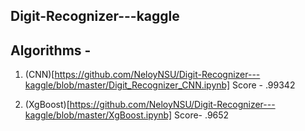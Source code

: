 ## Digit-Recognizer---kaggle

## Algorithms - 
1. (CNN)[https://github.com/NeloyNSU/Digit-Recognizer---kaggle/blob/master/Digit_Recognizer_CNN.ipynb]
Score - .99342

2. (XgBoost)[https://github.com/NeloyNSU/Digit-Recognizer---kaggle/blob/master/XgBoost.ipynb]
Score- .9652


